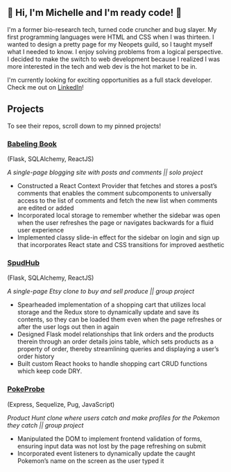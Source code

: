 ## 💎 Hi, I'm Michelle and I'm ready code! 💎

I'm a former bio-research tech, turned code cruncher and bug slayer. My first programming languages were HTML and CSS when I was thirteen. I wanted to design a pretty page for my Neopets guild, so I taught myself what I needed to know. I enjoy solving problems from a logical perspective. I decided to make the switch to web development because I realized I was more interested in the tech and web dev is the hot market to be in.

I'm currently looking for exciting opportunities as a full stack developer. Check me out on [LinkedIn](https://www.linkedin.com/in/michelle-kontoff-149866132/)!

## Projects
To see their repos, scroll down to my pinned projects!

### [Babeling Book](https://babelingbook.herokuapp.com/)
(Flask, SQLAlchemy, ReactJS)

*A single-page blogging site with posts and comments || solo project*
- Constructed a React Context Provider that fetches and stores a post’s comments that enables the comment subcomponents to universally access to the list of comments and fetch the new list when comments are edited or added
- Incorporated local storage to remember whether the sidebar was open when the user refreshes the page or navigates backwards for a fluid user experience
- Implemented classy slide-in effect for the sidebar on login and sign up that incorporates React state and CSS transitions for improved aesthetic

### [SpudHub](https://spudhub.herokuapp.com/)
(Flask, SQLAlchemy, ReactJS)

*A single-page Etsy clone to buy and sell produce || group project*
- Spearheaded implementation of a shopping cart that utilizes local storage and the Redux store to dynamically update and save its contents, so they can be loaded them even when the page refreshes or after the user logs out then in again
- Designed Flask model relationships that link orders and the products therein through an order details joins table, which sets products as a property of order, thereby streamlining queries and displaying a user’s order history
- Built custom React hooks to handle shopping cart CRUD functions which keep code DRY.

### [PokeProbe](https://pokeprobe.herokuapp.com/)
(Express, Sequelize, Pug, JavaScript)

*Product Hunt clone where users catch and make profiles for the Pokemon they catch || group project*
- Manipulated the DOM to implement frontend validation of forms, ensuring input data was not lost by the page refreshing on submit
- Incorporated event listeners to dynamically update the caught Pokemon’s name on the screen as the user typed it



<!--
**michellekontoff/michellekontoff** is a ✨ _special_ ✨ repository because its `README.md` (this file) appears on your GitHub profile.

Here are some ideas to get you started:

- 🔭 I’m currently working on ...
- 🌱 I’m currently learning ...
- 👯 I’m looking to collaborate on ...
- 🤔 I’m looking for help with ...
- 💬 Ask me about ...
- 📫 How to reach me: ...
- 😄 Pronouns: ...
- ⚡ Fun fact: ...
-->

